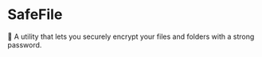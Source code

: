 # SafeFile
🔐 A utility that lets you securely encrypt your files and folders with a strong password.
